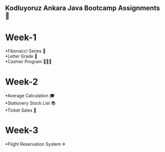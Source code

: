 ## Kodluyoruz Ankara Java Bootcamp Assignments :rocket:

# Week-1

•Fibonacci Series 🔢<br>
•Letter Grade 💯<br>
•Cashier Program 👩🏼‍🌾

# Week-2

•Average Calculation 🎓<br>
•Stationery Stock List 📚<br>
•Ticket Sales 🎫

# Week-3

•Flight Reservation System ✈
